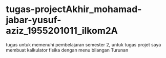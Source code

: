 # tugas-projectAkhir_mohamad-jabar-yusuf-aziz_1955201011_ilkom2A
tugas untuk memenuhi pembelajaran semester 2, untuk tugas projet saya membuat kalkulator fisika dengan menu bilangan Turunan
